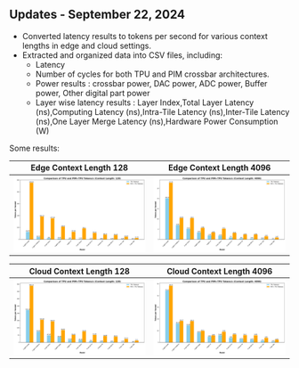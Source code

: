 ## Updates - September 22, 2024

- Converted latency results to tokens per second for various context lengths in edge and cloud settings.
- Extracted and organized data into CSV files, including:
  - Latency
  - Number of cycles for both TPU and PIM crossbar architectures.
  - Power results : crossbar power, DAC power, ADC power, Buffer power, Other digital part power
  - Layer wise latency results : Layer Index,Total Layer Latency (ns),Computing Latency (ns),Intra-Tile Latency (ns),Inter-Tile Latency (ns),One Layer Merge Latency (ns),Hardware Power Consumption (W)


Some results:

| Edge Context Length 128 | Edge Context Length 4096 |
|-------------------------|---------------------------|
| ![Edge Context Length 128](../edge_token_results/tokens_comparison_128.png) | ![Edge Context Length 4096](../edge_token_results/tokens_comparison_4096.png) |

| Cloud Context Length 128 | Cloud Context Length 4096 |
|--------------------------|---------------------------|
| ![Cloud Context Length 128](../cloud_token_results/tokens_comparison_128.png) | ![Cloud Context Length 4096](../cloud_token_results/tokens_comparison_4096.png) |
